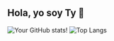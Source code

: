 ## Hola, yo soy Ty 👋

![Your GitHub stats](https://github-readme-stats.vercel.app/api?username=tyy-8&show_icons=true&theme=dark)!
![Top Langs](https://github-readme-stats.vercel.app/api/top-langs/?username=tyy-8&layout=compact&langs_count=6?cache_seconds=1&theme=dark)
